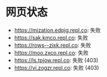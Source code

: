 # 网页状态
- https://mization.edpjg.repl.co: 失败
- https://sak.kmco.repl.co: 失败
- https://rows--zixk.repl.co: 失败
- https://moo.zxco.repl.co: 失败
- https://ls.tpjow.repl.co: 失败 (403)
- https://vi.zogzr.repl.co: 失败 (403)
